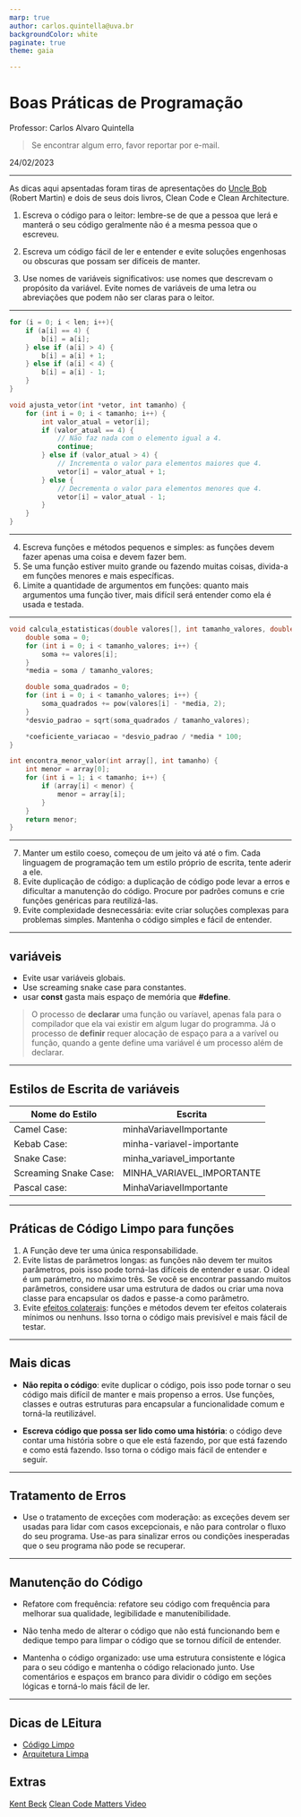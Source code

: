 ```yaml
---
marp: true
author: carlos.quintella@uva.br
backgroundColor: white
paginate: true
theme: gaia

---
```


# Boas Práticas de Programação #

Professor: Carlos Alvaro Quintella
> Se encontrar algum erro, favor reportar por e-mail.

24/02/2023

---

As dicas aqui apsentadas foram tiras de apresentações do [Uncle Bob](https://pt.wikipedia.org/wiki/Robert_Cecil_Martin) (Robert Martin) e dois de seus dois livros, Clean Code e Clean Architecture.

1. Escreva o código para o leitor: lembre-se de que a pessoa que lerá e manterá o seu código geralmente não é a mesma pessoa que o escreveu.
  
2. Escreva um código fácil de ler e entender e evite soluções engenhosas ou obscuras que possam ser difíceis de manter.

3. Use nomes de variáveis significativos: use nomes que descrevam o propósito da variável. Evite nomes de variáveis de uma letra ou abreviações que podem não ser claras para o leitor.

---



````c
for (i = 0; i < len; i++){
    if (a[i] == 4) {
        b[i] = a[i];
    } else if (a[i] > 4) {
        b[i] = a[i] + 1;
    } else if (a[i] < 4) {
        b[i] = a[i] - 1;
    }
}
````

````c
void ajusta_vetor(int *vetor, int tamanho) {
    for (int i = 0; i < tamanho; i++) {
        int valor_atual = vetor[i];
        if (valor_atual == 4) {
            // Não faz nada com o elemento igual a 4.
            continue;
        } else if (valor_atual > 4) {
            // Incrementa o valor para elementos maiores que 4.
            vetor[i] = valor_atual + 1;
        } else {
            // Decrementa o valor para elementos menores que 4.
            vetor[i] = valor_atual - 1;
        }
    }
}
````

---

4. Escreva funções e métodos pequenos e simples: as funções devem fazer apenas uma coisa e devem fazer bem.
5. Se uma função estiver muito grande ou fazendo muitas coisas, divida-a em funções menores e mais específicas.
6. Limite a quantidade de argumentos em funções: quanto mais argumentos uma função tiver, mais difícil será entender como ela é usada e testada.

---

````c
void calcula_estatisticas(double valores[], int tamanho_valores, double *media, double *desvio_padrao, double *coeficiente_variacao) {
    double soma = 0;
    for (int i = 0; i < tamanho_valores; i++) {
        soma += valores[i];
    }
    *media = soma / tamanho_valores;

    double soma_quadrados = 0;
    for (int i = 0; i < tamanho_valores; i++) {
        soma_quadrados += pow(valores[i] - *media, 2);
    }
    *desvio_padrao = sqrt(soma_quadrados / tamanho_valores);

    *coeficiente_variacao = *desvio_padrao / *media * 100;
}


````

````c
int encontra_menor_valor(int array[], int tamanho) {
    int menor = array[0];
    for (int i = 1; i < tamanho; i++) {
        if (array[i] < menor) {
            menor = array[i];
        }
    }
    return menor;
}

````

---

7. Manter um estilo coeso, começou de um jeito vá até o fim. Cada linguagem de programação tem um estilo próprio de escrita, tente aderir a ele.
8. Evite duplicação de código: a duplicação de código pode levar a erros e dificultar a manutenção do código. Procure por padrões comuns e crie funções genéricas para reutilizá-las.
9. Evite complexidade desnecessária: evite criar soluções complexas para problemas simples. Mantenha o código simples e fácil de entender.
  
---

## variáveis ##

* Evite usar variáveis globais.
* Use screaming snake case para constantes.
* usar **const** gasta mais espaço de memória que **#define**.

> O processo de **declarar** uma função ou varíavel, apenas fala para o compilador que ela vai existir em algum lugar do programma. Já o processo de **definir** requer alocação de espaço para a a varível ou função, quando a gente define uma variável é um processo além de declarar.

---

## Estilos de Escrita de variáveis ##

|Nome do Estilo|Escrita|
|----|----|
|Camel Case: | minhaVariavelImportante|
| Kebab Case: |minha-variavel-importante |
| Snake Case: |minha_variavel_importante |
| Screaming Snake Case: |MINHA_VARIAVEL_IMPORTANTE |
| Pascal case: |MinhaVariavelImportante |

---

## Práticas de Código Limpo para funções ##

1. A Função deve ter uma única responsabilidade.
2. Evite listas de parâmetros longas: as funções não devem ter muitos parâmetros, pois isso pode torná-las difíceis de entender e usar. O ideal é um parámetro, no máximo três. Se você se encontrar passando muitos parâmetros, considere usar uma estrutura de dados ou criar uma nova classe para encapsular os dados e passe-a como parâmetro.
3. Evite [efeitos colaterais](https://medium.com/devzera/o-que-%C3%A9-uma-fun%C3%A7%C3%A3o-pura-em-javascript-2b34edcad8e2): funções e métodos devem ter efeitos colaterais mínimos ou nenhuns. Isso torna o código mais previsível e mais fácil de testar.

---

## Mais dicas ##

* **Não repita o código**: evite duplicar o código, pois isso pode tornar o seu código mais difícil de manter e mais propenso a erros. Use funções, classes e outras estruturas para encapsular a funcionalidade comum e torná-la reutilizável.

* **Escreva código que possa ser lido como uma história**: o código deve contar uma história sobre o que ele está fazendo, por que está fazendo e como está fazendo. Isso torna o código mais fácil de entender e seguir.

---

## Tratamento de Erros ##

* Use o tratamento de exceções com moderação: as exceções devem ser usadas para lidar com casos excepcionais, e não para controlar o fluxo do seu programa. Use-as para sinalizar erros ou condições inesperadas que o seu programa não pode se recuperar.

---


## Manutenção do Código ##

* Refatore com frequência: refatore seu código com frequência para melhorar sua qualidade, legibilidade e manutenibilidade.

* Não tenha medo de alterar o código que não está funcionando bem e dedique tempo para limpar o código que se tornou difícil de entender.
  
* Mantenha o código organizado: use uma estrutura consistente e lógica para o seu código e mantenha o código relacionado junto. Use comentários e espaços em branco para dividir o código em seções lógicas e torná-lo mais fácil de ler.
 
---

## Dicas de LEitura ##

* [Código Limpo](https://www.amazon.com.br/C%C3%B3digo-limpo-Robert-C-Martin/dp/8576082675)
* [Arquitetura Limpa](https://www.amazon.com.br/Arquitetura-Limpa-Artes%C3%A3o-Estrutura-Software/dp/8550804606/ref=pd_bxgy_img_sccl_1/136-4446733-9909111?pd_rd_w=UvQpA&content-id=amzn1.sym.57f5b0c5-8f2e-45a4-8595-2eb0fcbe85cd&pf_rd_p=57f5b0c5-8f2e-45a4-8595-2eb0fcbe85cd&pf_rd_r=AEESBC60S3YVJREXBYWT&pd_rd_wg=ph2nZ&pd_rd_r=d16b97dd-4c76-422e-8e21-5cb6bcb1d20c&pd_rd_i=8550804606&psc=1)

## Extras ##

[Kent Beck](https://www.youtube.com/watch?v=frBZhqp-Kpk)
[Clean Code Matters Video](https://www.youtube.com/watch?time_continue=48&v=Wibk0IfjfaI&embeds_euri=https%3A%2F%2Fcleancoders.com%2F&embeds_origin=http%3A%2F%2Fcleancoders.com&feature=emb_logo)
